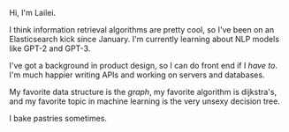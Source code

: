 

Hi, I'm Lailei. 

I think information retrieval algorithms are pretty cool, so I've been on an Elasticsearch kick since January. 
I'm currently learning about NLP models like GPT-2 and GPT-3. 

I've got a background in product design, so I can do front end if I _have to_. I'm much happier writing APIs and working on servers and databases.

My favorite data structure is the _graph_, my favorite algorithm is dijkstra's, and my favorite topic in machine learning is the very unsexy decision tree. 

I bake pastries sometimes. 


<!---
lail-lei/lail-lei is a ✨ special ✨ repository because its `README.md` (this file) appears on your GitHub profile.
You can click the Preview link to take a look at your changes.
--->
